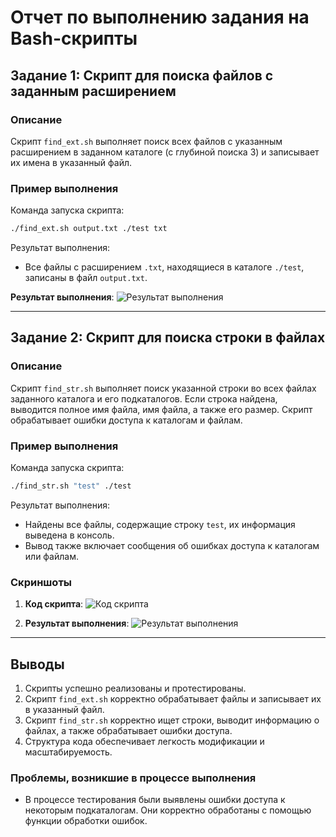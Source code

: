 
# Отчет по выполнению задания на Bash-скрипты

## Задание 1: Скрипт для поиска файлов с заданным расширением

### Описание
Скрипт `find_ext.sh` выполняет поиск всех файлов с указанным расширением в заданном каталоге (с глубиной поиска 3) и записывает их имена в указанный файл.

### Пример выполнения
Команда запуска скрипта:
```bash
./find_ext.sh output.txt ./test txt
```

Результат выполнения:
- Все файлы с расширением `.txt`, находящиеся в каталоге `./test`, записаны в файл `output.txt`.

**Результат выполнения**:
![Результат выполнения](imges/1.png)

---

## Задание 2: Скрипт для поиска строки в файлах

### Описание
Скрипт `find_str.sh` выполняет поиск указанной строки во всех файлах заданного каталога и его подкаталогов. Если строка найдена, выводится полное имя файла, имя файла, а также его размер. Скрипт обрабатывает ошибки доступа к каталогам и файлам.

### Пример выполнения
Команда запуска скрипта:
```bash
./find_str.sh "test" ./test
```

Результат выполнения:
- Найдены все файлы, содержащие строку `test`, их информация выведена в консоль.
- Вывод также включает сообщения об ошибках доступа к каталогам или файлам.

### Скриншоты
1. **Код скрипта**:
![Код скрипта](./screenshots/find_str_code.png)

2. **Результат выполнения**:
![Результат выполнения](./screenshots/find_str_result.png)

---

## Выводы
1. Скрипты успешно реализованы и протестированы.
2. Скрипт `find_ext.sh` корректно обрабатывает файлы и записывает их в указанный файл.
3. Скрипт `find_str.sh` корректно ищет строки, выводит информацию о файлах, а также обрабатывает ошибки доступа.
4. Структура кода обеспечивает легкость модификации и масштабируемость.

### Проблемы, возникшие в процессе выполнения
- В процессе тестирования были выявлены ошибки доступа к некоторым подкаталогам. Они корректно обработаны с помощью функции обработки ошибок.